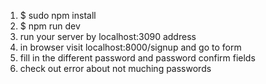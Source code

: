 1. $ sudo npm install
2. $ npm run dev
3. run your server by localhost:3090 address
4. in browser visit localhost:8000/signup and go to form
5. fill in the different password and password confirm fields 
6. check out error about not muching passwords
